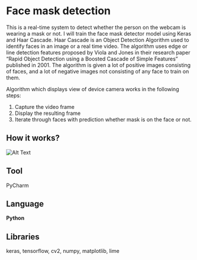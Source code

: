 # Face mask detection
This is a real-time system to detect whether the person on the webcam is wearing a mask or not. I will train the face mask detector model using Keras and Haar Cascade. Haar Cascade is an Object Detection Algorithm used to identify faces in an image or a real time video. The algorithm uses edge or line detection features proposed by Viola and Jones in their research paper “Rapid Object Detection using a Boosted Cascade of Simple Features” published in 2001. The algorithm is given a lot of positive images consisting of faces, and a lot of negative images not consisting of any face to train on them.

Algorithm which displays view of device camera works in the following steps:
1.	Capture the video frame
2.	Display the resulting frame
3.	Iterate through faces with prediction whether mask is on the face or not.

## How it works?

![Alt Text](https://media.giphy.com/media/0Npk9bYtbOLMHy4E4Y/giphy.gif)

## Tool
PyCharm

## Language
**Python**

## Libraries
keras, tensorflow, cv2, numpy, matplotlib, lime  

